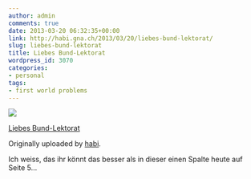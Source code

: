 ```yaml
---
author: admin
comments: true
date: 2013-03-20 06:32:35+00:00
link: http://habi.gna.ch/2013/03/20/liebes-bund-lektorat/
slug: liebes-bund-lektorat
title: Liebes Bund-Lektorat
wordpress_id: 3070
categories:
- personal
tags:
- first world problems
---
```



 [![](http://farm9.staticflickr.com/8231/8574336134_d4b38ba264_m.jpg)](http://www.flickr.com/photos/habi/8574336134/)
   

 
  [Liebes Bund-Lektorat](http://www.flickr.com/photos/habi/8574336134/)
    

  Originally uploaded by [habi](http://www.flickr.com/photos/habi/).
 



Ich weiss, das ihr könnt das besser als in dieser einen Spalte heute auf Seite 5...
  

